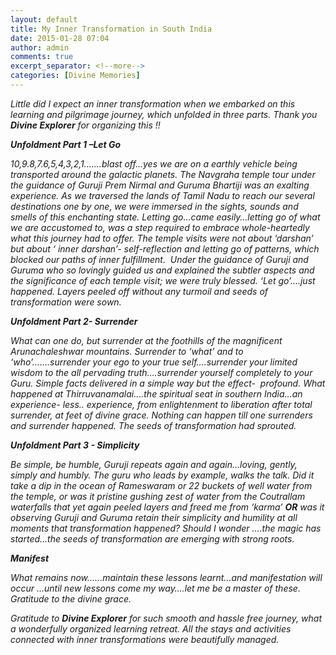 ```yaml
---
layout: default
title: My Inner Transformation in South India
date: 2015-01-28 07:04
author: admin
comments: true
excerpt_separator: <!--more-->
categories: [Divine Memories]
---
```

<p><i>Little did I expect an inner transformation when we embarked on this learning and pilgrimage journey,<!--more--> which unfolded in three parts. Thank you </i><b><i>Divine Explorer</i></b><i> for organizing this !!</i></p>
<p><b><i>Unfoldment Part 1 –Let Go</i></b></p>
<p><i>10,9.8,7.6,5,4,3,2,1.……blast off…yes we are on a earthly vehicle being transported around the galactic planets. The Navgraha temple tour under the guidance of Guruji Prem Nirmal and Guruma Bhartiji was an exalting experience. As we traversed the lands of Tamil Nadu to reach our several destinations one by one, we were immersed in the sights, sounds and smells of this enchanting state. Letting go…came easily…letting go of what we are accustomed to, was a step required to embrace whole-heartedly what this journey had to offer. The temple visits were not about ‘darshan’ but about ‘ inner darshan’- self-reflection and letting go of patterns, which blocked our paths of inner fulfillment.  Under the guidance of Guruji and Guruma who so lovingly guided us and explained the subtler aspects and the significance of each temple visit; we were truly blessed. ‘Let go’….just happened. Layers peeled off without any turmoil and seeds of transformation were sown.</i></p>
<p><b><i>Unfoldment Part 2- Surrender</i></b></p>
<p><i>What can one do, but surrender at the foothills of the magnificent Arunachaleshwar mountains. Surrender to ‘what’ and to ‘who’…….surrender your ego to your true self….surrender your limited wisdom to the all pervading truth….surrender yourself completely to your Guru. Simple facts delivered in a simple way but the effect-  profound. What happened at Thirruvanamalai….the spiritual seat in southern India…an experience- less.. experience, from enlightenment to liberation after total surrender, at feet of divine grace. Nothing can happen till one surrenders and surrender happened. The seeds of transformation had sprouted.</i></p>
<p><b><i>Unfoldment Part 3 - Simplicity</i></b></p>
<p><i>Be simple, be humble, Guruji repeats again and again…loving, gently, simply and humbly. The guru who leads by example, walks the talk. Did it take a dip in the ocean of Rameswaram or 22 buckets of well water from the temple, or was it pristine gushing zest of water from the Coutrallam waterfalls that yet again peeled layers and freed me from ‘karma’ </i><b><i>OR</i></b><i> was it observing Guruji and Guruma retain their simplicity and humility at all moments that transformation happened? Should I wonder ….the magic has started...the seeds of transformation are emerging with strong roots.</i></p>
<p><b><i>Manifest</i></b></p>
<p><i>What remains now…...maintain these lessons learnt…and manifestation will occur …until new lessons come my way….let me be a master of these. Gratitude to the divine grace. </i></p>
<p><i>Gratitude to </i><b><i>Divine Explorer</i></b><i> for such smooth and hassle free journey, what a wonderfully organized learning retreat. All the stays and activities connected with inner transformations were beautifully managed.</i></p>
